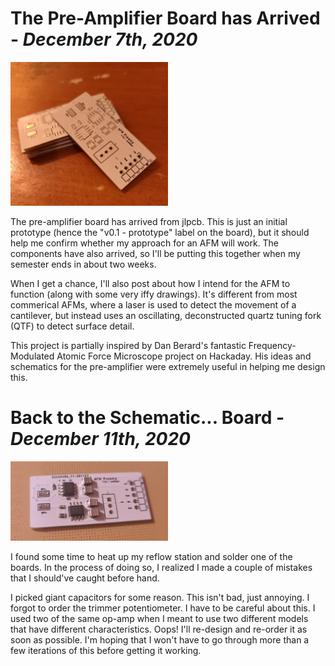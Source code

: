 # The Pre-Amplifier Board has Arrived - *December 7th, 2020*

<img src="preamp-v0.1.jpg"  width="50%" height="50%" />

The pre-amplifier board has arrived from jlpcb. This is just an initial prototype (hence the "v0.1 - prototype" label on the board), but it should help me confirm whether my approach for an AFM will work. The components have also arrived, so I'll be putting this together when my semester ends in about two weeks.

When I get a chance, I'll also post about how I intend for the AFM to function (along with some very iffy drawings). It's different from most commerical AFMs, where a laser is used to detect the movement of a cantilever, but instead uses an oscillating, deconstructed quartz tuning fork (QTF) to detect surface detail.

This project is partially inspired by Dan Berard's fantastic Frequency-Modulated Atomic Force Microscope project on Hackaday. His ideas and schematics for the pre-amplifier were extremely useful in helping me design this.

# Back to the Schematic... Board - *December 11th, 2020*

<img src="preamp-v0.1-soldered.jpg"  width="50%" height="50%" />

I found some time to heat up my reflow station and solder one of the boards. In the process of doing so, I realized I made a couple of mistakes that I should've caught before hand.

I picked giant capacitors for some reason. This isn't bad, just annoying.
I forgot to order the trimmer potentiometer. I have to be careful about this.
I used two of the same op-amp when I meant to use two different models that have different characteristics. Oops!
I'll re-design and re-order it as soon as possible. I'm hoping that I won't have to go through more than a few iterations of this before getting it working.
